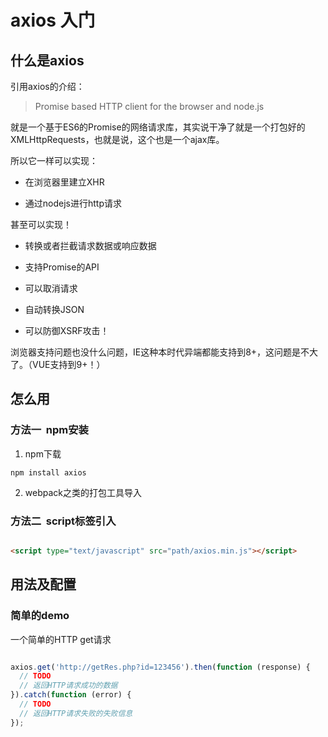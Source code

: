 # axios 入门


## 什么是axios

引用axios的介绍：

> Promise based HTTP client for the browser and node.js




就是一个基于ES6的Promise的网络请求库，其实说干净了就是一个打包好的XMLHttpRequests，也就是说，这个也是一个ajax库。


所以它一样可以实现：

- 在浏览器里建立XHR

- 通过nodejs进行http请求

甚至可以实现！

- 转换或者拦截请求数据或响应数据

- 支持Promise的API

- 可以取消请求

- 自动转换JSON

- 可以防御XSRF攻击！

浏览器支持问题也没什么问题，IE这种本时代异端都能支持到8+，这问题是不大了。（VUE支持到9+！）


## 怎么用

### 方法一  npm安装

1. npm下载

```
npm install axios

```
2. webpack之类的打包工具导入



### 方法二  script标签引入

```html

<script type="text/javascript" src="path/axios.min.js"></script>

```

## 用法及配置

### 简单的demo

一个简单的HTTP get请求

```js

axios.get('http://getRes.php?id=123456').then(function (response) {
  // TODO
  // 返回HTTP请求成功的数据
}).catch(function (error) {
  // TODO
  // 返回HTTP请求失败的失败信息
});

```


